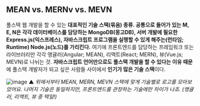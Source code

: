 ## MEAN vs. MERNv vs. MEVN
풀스택 웹 개발을 할 수 있는 **대표적인 기술 스택(묶음) 종류. 공통으로 들어가 있는 M, E, N은 각각 데이터베이스를 담당하는 MongoDB(몽고DB), 서버 개발에 필요한 Express.js(익스프레스), 자바스크립트 프로그램을 실행할 수 있게 해주는(런타임; Runtime) Node.js(노드)를 가리킨다.** 여기에 프론트엔드를 담당하는 프레임워크 또는 라이브러리만 각각 앵귤러(Angular; MEAN), 리액트(React; MERN), 뷰(Vue.js; MEVN)로 나뉘는 것. **자바스크립트 언어만으로도 풀스택 개발을 할 수 있다는 이유 때문**에 풀스택 개발자가 되고 싶은 사람들 사이에서 **인기가 많은 기술 스택**이다.

![image](https://cdn.inflearn.com/public/files/pages/0e9501bd-6d65-4731-97ad-df84fc7f4d93/vol13-4.png)
▲ *위에서부터 MEAN, MERN, MEVN 스택에 맞게 기술별로 로고를 모아보았어요. 나머지 기술은 동일하지만, 프론트엔드를 관장하는 기술에만 차이가 나죠. (앵귤러, 리액트, 뷰 중 택일!)*
